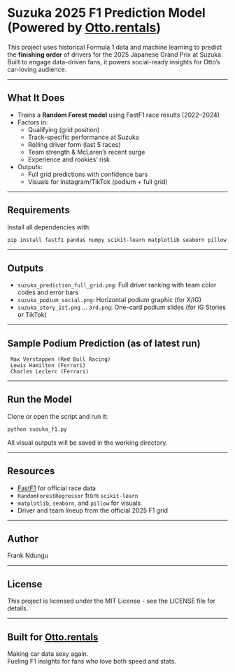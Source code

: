 # Suzuka 2025 F1 Prediction Model (Powered by [Otto.rentals](https://otto.rentals))

This project uses historical Formula 1 data and machine learning to predict the **finishing order** of drivers for the 2025 Japanese Grand Prix at Suzuka. Built to engage data-driven fans, it powers social-ready insights for Otto’s car-loving audience.

---

## What It Does

- Trains a **Random Forest model** using FastF1 race results (2022–2024)
- Factors in:
  - Qualifying (grid position)
  - Track-specific performance at Suzuka
  - Rolling driver form (last 5 races)
  - Team strength & McLaren’s recent surge
  - Experience and rookies’ risk
- Outputs:
  - Full grid predictions with confidence bars
  - Visuals for Instagram/TikTok (podium + full grid)

---

## Requirements

Install all dependencies with:

```bash
pip install fastf1 pandas numpy scikit-learn matplotlib seaborn pillow
```

---

## Outputs

- `suzuka_prediction_full_grid.png`: Full driver ranking with team color codes and error bars
- `suzuka_podium_social.png`: Horizontal podium graphic (for X/IG)
- `suzuka_story_1st.png` ... `3rd.png`: One-card podium slides (for IG Stories or TikTok)

---

## Sample Podium Prediction (as of latest run)

```
 Max Verstappen (Red Bull Racing)
 Lewis Hamilton (Ferrari)
 Charles Leclerc (Ferrari)
```

---

## Run the Model

Clone or open the script and run it:

```bash
python suzuka_f1.py
```

All visual outputs will be saved in the working directory.

---

## Resources

- [FastF1](https://theoehrly.github.io/Fast-F1/) for official race data
- `RandomForestRegressor` from `scikit-learn`
- `matplotlib`, `seaborn`, and `pillow` for visuals
- Driver and team lineup from the official 2025 F1 grid

---

## Author

Frank Ndungu

---

## License

This project is licensed under the MIT License - see the LICENSE file for details.

---

## Built for [Otto.rentals](https://otto.rentals)

Making car data sexy again.  
Fueling F1 insights for fans who love both speed and stats.
